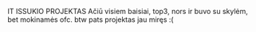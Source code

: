 IT ISSUKIO PROJEKTAS
Ačiū visiem baisiai, top3, nors ir buvo su skylėm, bet mokinamės ofc.
btw pats projektas jau miręs  :(
